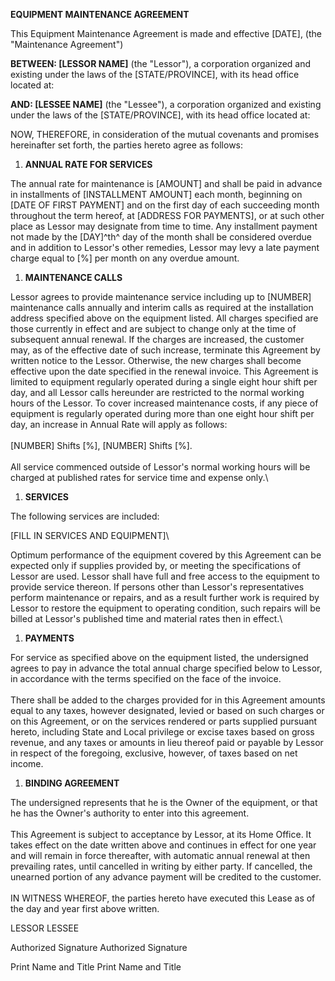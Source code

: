 **EQUIPMENT MAINTENANCE AGREEMENT**

This Equipment Maintenance Agreement is made and effective \[DATE\],
(the "Maintenance Agreement")

**BETWEEN: \[LESSOR NAME\]** (the "Lessor"), a corporation organized and
existing under the laws of the \[STATE/PROVINCE\], with its head office
located at:

**AND: \[LESSEE NAME\]** (the \"Lessee\"), a corporation organized and
existing under the laws of the \[STATE/PROVINCE\], with its head office
located at:

NOW, THEREFORE, in consideration of the mutual covenants and promises
hereinafter set forth, the parties hereto agree as follows:

1.  **ANNUAL RATE FOR SERVICES**

The annual rate for maintenance is \[AMOUNT\] and shall be paid in
advance in installments of \[INSTALLMENT AMOUNT\] each month, beginning
on \[DATE OF FIRST PAYMENT\] and on the first day of each succeeding
month throughout the term hereof, at \[ADDRESS FOR PAYMENTS\], or at
such other place as Lessor may designate from time to time. Any
installment payment not made by the \[DAY\]^th^ day of the month shall
be considered overdue and in addition to Lessor\'s other remedies,
Lessor may levy a late payment charge equal to \[%\] per month on any
overdue amount.

1.  **MAINTENANCE CALLS**

Lessor agrees to provide maintenance service including up to \[NUMBER\]
maintenance calls annually and interim calls as required at the
installation address specified above on the equipment listed. All
charges specified are those currently in effect and are subject to
change only at the time of subsequent annual renewal. If the charges are
increased, the customer may, as of the effective date of such increase,
terminate this Agreement by written notice to the Lessor. Otherwise, the
new charges shall become effective upon the date specified in the
renewal invoice. This Agreement is limited to equipment regularly
operated during a single eight hour shift per day, and all Lessor calls
hereunder are restricted to the normal working hours of the Lessor. To
cover increased maintenance costs, if any piece of equipment is
regularly operated during more than one eight hour shift per day, an
increase in Annual Rate will apply as follows:\
\
\[NUMBER\] Shifts \[%\], \[NUMBER\] Shifts \[%\].\
\
All service commenced outside of Lessor\'s normal working hours will be
charged at published rates for service time and expense only.\

1.  **SERVICES**

The following services are included:

\[FILL IN SERVICES AND EQUIPMENT\]\

Optimum performance of the equipment covered by this Agreement can be
expected only if supplies provided by, or meeting the specifications of
Lessor are used. Lessor shall have full and free access to the equipment
to provide service thereon. If persons other than Lessor\'s
representatives perform maintenance or repairs, and as a result further
work is required by Lessor to restore the equipment to operating
condition, such repairs will be billed at Lessor\'s published time and
material rates then in effect.\

1.  **PAYMENTS**

For service as specified above on the equipment listed, the undersigned
agrees to pay in advance the total annual charge specified below to
Lessor, in accordance with the terms specified on the face of the
invoice.\
\
There shall be added to the charges provided for in this Agreement
amounts equal to any taxes, however designated, levied or based on such
charges or on this Agreement, or on the services rendered or parts
supplied pursuant hereto, including State and Local privilege or excise
taxes based on gross revenue, and any taxes or amounts in lieu thereof
paid or payable by Lessor in respect of the foregoing, exclusive,
however, of taxes based on net income.

1.  **BINDING AGREEMENT**

The undersigned represents that he is the Owner of the equipment, or
that he has the Owner\'s authority to enter into this agreement.\
\
This Agreement is subject to acceptance by Lessor, at its Home Office.
It takes effect on the date written above and continues in effect for
one year and will remain in force thereafter, with automatic annual
renewal at then prevailing rates, until cancelled in writing by either
party. If cancelled, the unearned portion of any advance payment will be
credited to the customer.\
\
IN WITNESS WHEREOF, the parties hereto have executed this Lease as of
the day and year first above written.

LESSOR LESSEE

Authorized Signature Authorized Signature

Print Name and Title Print Name and Title
